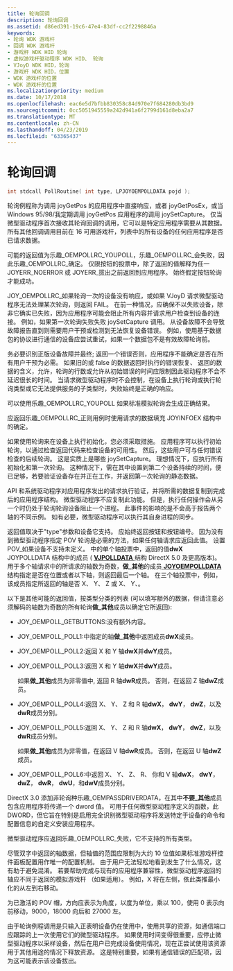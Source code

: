 ```yaml
---
title: 轮询回调
description: 轮询回调
ms.assetid: d86ed391-19c6-47e4-83df-cc2f2298846a
keywords:
- 轮询 WDK 游戏杆
- 回调 WDK 游戏杆
- 游戏杆 WDK HID 轮询
- 虚拟游戏杆驱动程序 WDK HID、 轮询
- VJoyD WDK HID，轮询
- 游戏杆 WDK HID，位置
- WDK 游戏杆的位置
- WDK 游戏杆的位置
ms.localizationpriority: medium
ms.date: 10/17/2018
ms.openlocfilehash: eac6e5d7bfbb830358c84d970e7f684280db3bd9
ms.sourcegitcommit: 0cc5051945559a242d941a6f2799d161d8eba2a7
ms.translationtype: MT
ms.contentlocale: zh-CN
ms.lasthandoff: 04/23/2019
ms.locfileid: "63365437"
---
```

# <a name="polling-callback"></a>轮询回调





```cpp
int stdcall PollRoutine( int type, LPJOYOEMPOLLDATA pojd );
```

轮询例程称为调用 joyGetPos 的应用程序中直接响应，或者 joyGetPosEx，或当 Windows 95/98/我定期调用 joyGetPos 应用程序的调用 joySetCapture。 仅当微型驱动程序首次接收其轮询回调的调用，它可以是特定应用程序需要从其数据。 所有其他回调调用目前在 16 可用游戏杆，列表中的所有设备的任何应用程序是否已请求数据。

可能的返回值为乐趣\_OEMPOLLRC\_YOUPOLL，乐趣\_OEMPOLLRC\_会失败，因此乐趣\_OEMPOLLRC\_确定。 仅限按钮的投票中，除了返回的值解释为任一 JOYERR\_NOERROR 或 JOYERR\_拔出之前返回到应用程序。 始终假定按钮轮询才能成功。

JOY\_OEMPOLLRC\_如果轮询一次的设备没有响应，或如果 VJoyD 请求微型驱动程序无法处理某次轮询，则返回 FAIL。 在前一种情况，应确保不以失败设备，除非它确实已失败，因为应用程序可能会阻止所有内容并请求用户检查到设备的连接。 例如，如果第一次轮询失败失败 joySetCapture 调用。 从设备故障不会导致故障报告直到则需要用户干预或检测到无法恢复设备错误。 例如，使用基于数据包的协议进行通信的设备应尝试重试，如果一个数据包不是有效故障轮询前。

务必要识别正版设备故障并最终; 返回一个错误否则，应用程序不能确定是否在所有用户干预为必需。 如果旧的或 false 的数据返回时执行的错误恢复、 返回的数据的含义，允许，轮询的行数或允许从初始错误的时间应限制因此驱动程序不会不延迟很长的时间。 当请求微型驱动程序时不会控制，在设备上执行轮询或执行轮询类型或它无法提供服务的子类型时，失败始终是正确的响应。

可以使用乐趣\_OEMPOLLRC\_YOUPOLL 如果标准模拟轮询会生成正确结果。

应返回乐趣\_OEMPOLLRC\_正则用例时使用请求的数据填充 JOYINFOEX 结构中的确定。

如果使用轮询来在设备上执行初始化，您必须采取措施。 应用程序可以执行初始轮询，以通过检查返回代码来检查设备的可用性。 然后，这些用户可与任何错误检查的后续轮询。 这是实质上是哪些 joySetCapture。 理想情况下，应执行所有初始化和第一次轮询。 这种情况下，需在其中设置到第二个设备持续的时间，便已足够，若要验证设备存在并正在工作，并返回第一次轮询的静态数据。

API 和系统驱动程序对应用程序发出的请求执行验证，并将所需的数据复制到完成后的应用程序结构。 微型驱动程序不应复制此功能。 但是，执行任何操作会从另一个时仍处于轮询轮询设备阻止一个进程。 此事件的影响的是不会高于报告两个轴的不同示例。 如有必要，微型驱动程序可以执行其自身进程的同步。

返回值取决于"type"参数和设备它支持。 应始终返回按钮和按钮编号。 因为没有到微型驱动程序指定 POV 轮询是必需的方法，如果任何轴请求应返回此值。 设置 POV\_如果设备不支持未定义。 中的单个轴投票中，返回的值**dwX** JOYPOLLDATA 结构中的成员 ( [ **VJPOLLDATA** ](https://msdn.microsoft.com/library/windows/hardware/ff543573)结构 DirectX 5.0 及更高版本)。 用于多个轴请求中的所请求的轴数为奇数，**做\_其他**的成员[ **JOYOEMPOLLDATA** ](https://msdn.microsoft.com/library/windows/hardware/ff542251)结构指定是否在位置或者以下轴，则返回最后一个轴。 在三个轴投票中，例如，该成员指定所返回的轴是否 X、 Y、 Z 或 X、 Y、。

以下是其他可能的返回值，按类型分类的列表 (可以填写额外的数据，但请注意必须解码的轴数为奇数的所有轮询**做\_其他**成员以确定它所返回):

-   JOY\_OEMPOLL\_GETBUTTONS:没有额外内容。

-   JOY\_OEMPOLL\_POLL1:中指定的轴**做\_其他**中返回成员**dwX**成员。

-   JOY\_OEMPOLL\_POLL2:返回 X 和 Y 轴**dwX**并**dwY**成员。

-   JOY\_OEMPOLL\_POLL3:返回 X 和 Y 轴**dwX**并**dwY**成员。

    如果**做\_其他**成员为非零值中, 返回 R 轴**dwR**成员。 否则，在返回 Z 轴**dwZ**成员。

-   JOY\_OEMPOLL\_POLL4:返回 X、 Y、 Z 和 R 轴**dwX**， **dwY**， **dwZ**，以及**dwR**成员分别。

-   JOY\_OEMPOLL\_POLL5:返回 X、 Y、 Z 和 R 轴**dwX**， **dwY**， **dwZ**，以及**dwR**成员分别。

    如果**做\_其他**成员为非零值，在返回 V 轴**dwR**成员。 否则，在返回 U 轴**dwZ**成员。

-   JOY\_OEMPOLL\_POLL6:中返回 X、 Y、 Z、 R、 你和 V 轴**dwX**， **dwY**， **dwZ**， **dwR**， **dwU**，和**dwV**成员分别。

DirectX 3.0 添加非轮询种乐趣\_OEMPASSDRIVERDATA，在其中**不要\_其他**成员包含应用程序将传递一个 dword 值。 可用于任何微型驱动程序定义的函数，此 DWORD，但它旨在特别是启用完全识别微型驱动程序将发送特定于设备的命令和配置信息的自定义安装应用程序。

微型驱动程序应返回乐趣\_OEMPOLLRC\_失败，它不支持的所有类型。

尽管双字中返回的轴数据，但轴值的范围应限制为大约 10 位值如果标准游戏杆控件面板配置用作唯一的配置机制。 由于用户无法轻松地看到发生了什么情况，这有助于避免混淆。 若要帮助完成与现有的应用程序兼容性，微型驱动程序返回的轴应不同于返回的模拟游戏杆 （如果适用）。 例如，X 将在左侧，依此类推最小化的从左到右移动。

为已激活的 POV 帽，方向应表示为角度，以度为单位，乘以 100，使用 0 表示向前移动，9000，18000 向后和 27000 左。

由于轮询例程调用是只输入正表明设备仍在使用中，使用共享的资源，如通信端口应跟踪的上一次使用它们的微型驱动程序。 如果使用时间变得很重要，应停止微型驱动程序以采样设备，然后在用户已完成设备使用情况，现在正尝试使用该资源用于其他用途的情况下释放资源。 这是特别重要，如果有通信错误的匹配项，因为这可能表示该设备拔出。

 

 




